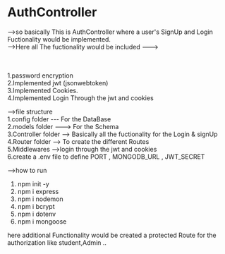 # AuthController

-->so basically This is AuthController where a user's SignUp and Login Fuctionality would be implemented.<br/>
-->Here  all The fuctionality would be included ---> <br/>

<br/>
<br/>
1.password encryption<br/>
2.Implemented jwt (jsonwebtoken)<br/>
3.Implemented Cookies.<br/>
4.Implemented Login Through the jwt and cookies<br/>

-->file structure <br/>
1.config folder  ---   For the DataBase<br/>
2.models folder ---> For the Schema <br/>
3.Controller folder --> Basically all the fuctionality for the Login & signUp <br/>
4.Router folder --> To create the different Routes <br/>
5.Middlewares  -->login through the jwt and cookies <br/>
6.create  a .env file to define PORT , MONGODB_URL , JWT_SECRET <br/>


-->how to run<br/>
1. npm init -y <br/>
2. npm i express <br/>
3. npm i nodemon <br/>
4. npm i bcrypt <br/>
5. npm i dotenv <br/>
6. npm i mongoose <br/>


here additional Functionality would be created a protected Route for the authorization like student,Admin ..


